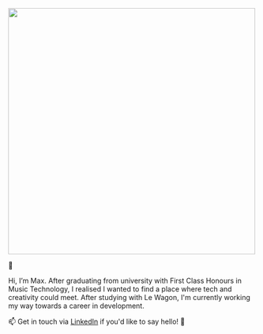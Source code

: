 <!-- ![Max McLellan GitHub ReadMe] -->
<!-- <img src="https://user-images.githubusercontent.com/84919546/128417690-3e99a755-e995-44fa-9ed6-3982cf9fd3a3.jpg" width="500"> -->
<img src="https://user-images.githubusercontent.com/84919546/162636410-f837504f-e1a8-42e4-aa12-86e4cd136693.png" width="500">


👋 

Hi, I’m Max. After graduating from university with First Class Honours in Music Technology, I realised I wanted to find a place where tech and creativity could meet. After studying
with Le Wagon, I'm currently working my way towards a career in development. 

📫 Get in touch via [LinkedIn](https://www.linkedin.com/in/max-mclellan-069863120/) if you'd like to say hello! 🔗

<!---
MaxMcLellan/MaxMcLellan is a ✨ special ✨ repository because its `README.md` (this file) appears on your GitHub profile.
You can click the Preview link to take a look at your changes.
--->
